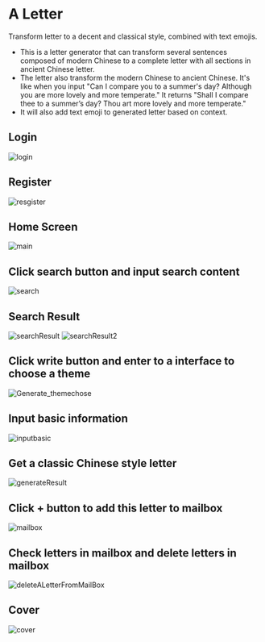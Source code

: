 # A Letter
Transform letter to a decent and classical style, combined with text emojis. 
+ This is a letter generator that can transform several sentences composed of modern Chinese to a complete letter with all sections in ancient Chinese letter. 
+ The letter also transform the modern Chinese to ancient Chinese. 
 It's like when you input "Can I compare you to a summer's day? Although you are more lovely and more temperate."  It returns
 "Shall I compare thee to a summer’s day?
 Thou art more lovely and more temperate."
+ It will also add text emoji to generated letter based on context.
## Login
![login](https://github.com/kk23333/ALetter/blob/master/screenshot/login.png)
## Register
![resgister](https://github.com/kk23333/ALetter/blob/master/screenshot/register.png)
## Home Screen
![main](https://github.com/kk23333/ALetter/blob/master/screenshot/main.png)
## Click search button and input search content
![search](https://github.com/kk23333/ALetter/blob/master/screenshot/search.png)
## Search Result
![searchResult](https://github.com/kk23333/ALetter/blob/master/screenshot/searchResult.png)
![searchResult2](https://github.com/kk23333/ALetter/blob/master/screenshot/searchResult2.png)
## Click write button and enter to a interface to choose a theme
![Generate_themechose](https://github.com/kk23333/ALetter/blob/master/screenshot/Generate_themechose.png)
## Input basic information
![inputbasic](https://github.com/kk23333/ALetter/blob/master/screenshot/inputbasic.png)
## Get a classic Chinese style letter
![generateResult](https://github.com/kk23333/ALetter/blob/master/screenshot/generateResult.png)
## Click + button to add this letter to mailbox
![mailbox](https://github.com/kk23333/ALetter/blob/master/screenshot/mailbox.png)
## Check letters in mailbox and delete letters in mailbox
![deleteALetterFromMailBox](https://github.com/kk23333/ALetter/blob/master/screenshot/deleteALetterFromMailBox.png)
## Cover
![cover](https://github.com/kk23333/ALetter/blob/master/screenshot/cover.jpeg)

